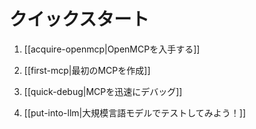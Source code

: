 # クイックスタート

1. [[acquire-openmcp|OpenMCPを入手する]]

2. [[first-mcp|最初のMCPを作成]]
3. [[quick-debug|MCPを迅速にデバッグ]]
4. [[put-into-llm|大規模言語モデルでテストしてみよう！]]


<br>
<br>